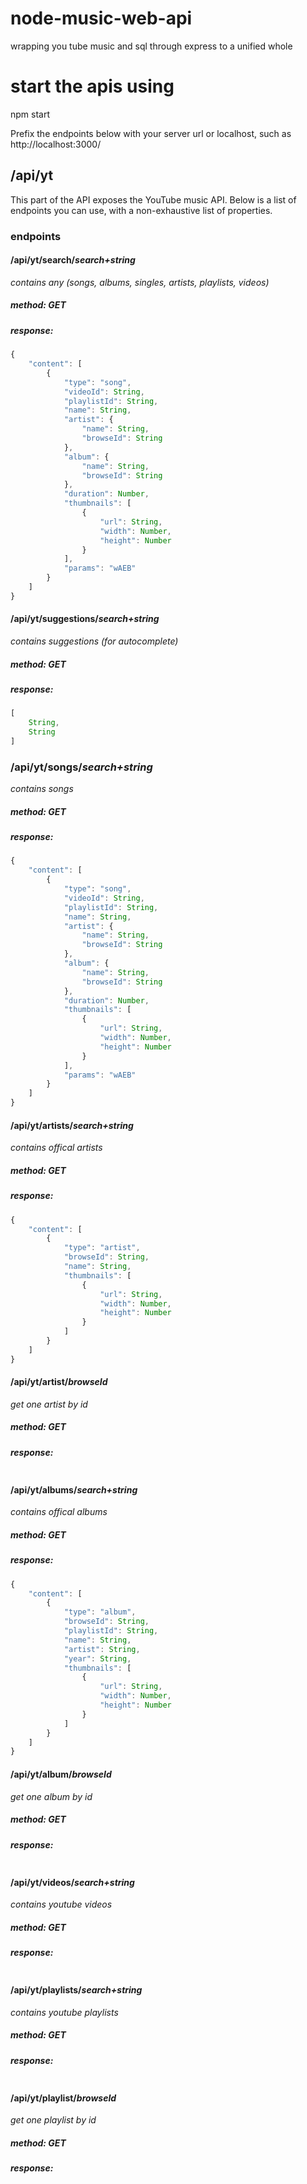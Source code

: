 # node-music-web-api
wrapping you tube music and sql through express to a unified whole
# start the apis using
npm start



Prefix the endpoints below with your server url or localhost, such as http://localhost:3000/

## /api/yt
This part of the API exposes the YouTube music API.
Below is a list of endpoints you can use, with a non-exhaustive list of properties.

### endpoints

#### /api/yt/search/_search+string_
_contains any (songs, albums, singles, artists, playlists, videos)_
##### method: GET
##### response:
```js
{
    "content": [
        {
            "type": "song",
            "videoId": String,
            "playlistId": String,
            "name": String,
            "artist": {
                "name": String,
                "browseId": String
            },
            "album": {
                "name": String,
                "browseId": String
            },
            "duration": Number,
            "thumbnails": [
                {
                    "url": String,
                    "width": Number,
                    "height": Number
                }
            ],
            "params": "wAEB"
        }
    ]
}
```

#### /api/yt/suggestions/_search+string_
_contains suggestions (for autocomplete)_
##### method: GET
##### response:
```js
[
    String,
    String
]
```

### /api/yt/songs/_search+string_
_contains songs_
##### method: GET
##### response:
```js
{
    "content": [
        {
            "type": "song",
            "videoId": String,
            "playlistId": String,
            "name": String,
            "artist": {
                "name": String,
                "browseId": String
            },
            "album": {
                "name": String,
                "browseId": String
            },
            "duration": Number,
            "thumbnails": [
                {
                    "url": String,
                    "width": Number,
                    "height": Number
                }
            ],
            "params": "wAEB"
        }
    ]
}
```

#### /api/yt/artists/_search+string_
_contains offical artists_
##### method: GET
##### response:
```js
{
    "content": [
        {
            "type": "artist",
            "browseId": String,
            "name": String,
            "thumbnails": [
                {
                    "url": String,
                    "width": Number,
                    "height": Number
                }
            ]
        }
    ]
}
```

#### /api/yt/artist/_browseId_
_get one artist by id_
##### method: GET
##### response:
```js

```

#### /api/yt/albums/_search+string_
_contains offical albums_
##### method: GET
##### response:
```js
{
    "content": [
        {
            "type": "album",
            "browseId": String,
            "playlistId": String,
            "name": String,
            "artist": String,
            "year": String,
            "thumbnails": [
                {
                    "url": String,
                    "width": Number,
                    "height": Number
                }
            ]
        }
    ]
}
```

#### /api/yt/album/_browseId_
_get one album by id_
##### method: GET
##### response:
```js

```

#### /api/yt/videos/_search+string_
_contains youtube videos_
##### method: GET
##### response:
```js

```

#### /api/yt/playlists/_search+string_
_contains youtube playlists_
##### method: GET
##### response:
```js

```

#### /api/yt/playlist/_browseId_
_get one playlist by id_
##### method: GET
##### response:
```js

```

